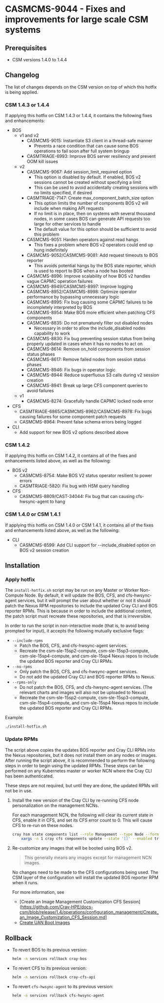 # CASMCMS-9044 - Fixes and improvements for large scale CSM systems

## Prerequisites

- CSM versions 1.4.0 to 1.4.4

## Changelog

The list of changes depends on the CSM version on top of which this hotfix is being applied.

### CSM 1.4.3 or 1.4.4

If applying this hotfix on CSM 1.4.3 or 1.4.4, it contains the following fixes and enhancements:

- BOS
  - v1 and v2
    - CASMCMS-9015: Instantiate S3 client in a thread-safe manner
      - Prevents a race condition that can cause some BOS operations to fail soon after full system bringup
    - CASMTRIAGE-6993: Improve BOS server resiliency and prevent OOM kill issues
  - v2
    - CASMCMS-9067: Add session_limit_required option
      - This option is disabled by default. If enabled, BOS v2 sessions cannot be created without specifying a limit
      - This can be used to avoid accidentally creating sessions with no limits specified, if desired
    - CASMTRIAGE-7147: Create max_component_batch_size option
      - This option limits the number of components BOS v2 will include when making API requests
      - If no limit is in place, then on systems with several thousand nodes, in some cases BOS can generate API
        requests too large for other services to handle
      - The default value for this option should be sufficient to avoid this problem
    - CASMCMS-9051: Harden operators against read hangs
      - This fixes a problem where BOS v2 operators could end up hung indefinitely
    - CASMCMS-9052/CASMCMS-9081: Add request timeouts to BOS reporter
      - This avoids potential hangs by the BOS state reporter, which is used to report to BOS when a node has booted
    - CASMCMS-8996: Improve scalability of how BOS v2 handles vague CAPMC operation failures
    - CASMCMS-8949/CASMCMS-8997: Improve logging
    - CASMCMS-8952/CASMCMS-8998: Optimize operator performance by bypassing unnecessary logic
    - CASMCMS-8995: Fix bug causing some CAPMC failures to be incompletely interpreted by BOS
    - CASMCMS-8954: Make BOS more efficient when patching CFS components
    - CASMCMS-8835: Do not prematurely filter out disabled nodes
      - Necessary in order to allow the include_disabled nodes capability to work
    - CASMCMS-8830: Fix bug preventing session status from being properly updated in cases when it has no nodes to act on
    - CASMCMS-8614: Remove on_hold components from session status phases
    - CASMCMS-8617: Remove failed nodes from session status phases
    - CASMCMS-8946: Fix bugs in operator logic
    - CASMCMS-8944: Reduce superfluous S3 calls during v2 session creation
    - CASMCMS-8941: Break up large CFS component queries to avoid failures
  - v1
    - CASMCMS-8274: Gracefully handle CAPMC locked node error
- CFS
  - CASMTRIAGE-6865/CASMCMS-8962/CASMCMS-8978: Fix bugs causing failures for some component patch requests
  - CASMCMS-8964: Prevent false schema errors being logged
- CLI
  - Add support for new BOS v2 options described above

### CSM 1.4.2

If applying this hotfix on CSM 1.4.2, it contains all of the fixes and enhancements listed above, as well as the following:

- BOS v2
  - CASMCMS-8754: Make BOS V2 status operator resilient to power errors
  - CASMTRIAGE-5820: Fix bug with HSM query handling
- CFS
  - CASMCMS-8809/CAST-34044: Fix bug that can causing cfs-hwsync-agent to hang

### CSM 1.4.0 or CSM 1.4.1

If applying this hotfix on CSM 1.4.0 or CSM 1.4.1, it contains all of the fixes and enhancements listed above, as well as the following:

- CLI
  - CASMCMS-8599: Add CLI support for --include_disabled option on BOS v2 session creation

## Installation

### Apply hotfix

The `install-hotfix.sh` script may be run on any Master or Worker Non-Compute Node.
By default, it will update the BOS, CFS, and cfs-hwsync-agent services, but it will prompt the user about whether or not it
should patch the Nexus RPM repositories to include the updated Cray CLI and BOS reporter RPMs. This is because in order to
include the additional content, the patch script must recreate these repositories, and that is irreversible.

In order to run the script in non-interactive mode (that is, to avoid being prompted for input), it accepts the following
mutually exclusive flags:

- `--include-rpms`
  - Patch the BOS, CFS, and cfs-hwsync-agent services.
  - Recreate the csm-sle-15sp2-compute, csm-sle-15sp3-compute, csm-sle-15sp4-compute, and csm-sle-15sp4 Nexus repos to include
    the updated BOS reporter and Cray CLI RPMs.
- `--no-rpms`
  - Only patch the BOS, CFS, and cfs-hwsync-agent services.
  - Do not add the updated Cray CLI and BOS reporter RPMs to Nexus.
- `--rpms-only`
  - Do not patch the BOS, CFS, and cfs-hwsync-agent services. (The relevant charts and images will also not be uploaded to Nexus)
  - Recreate the csm-sle-15sp2-compute, csm-sle-15sp3-compute, csm-sle-15sp4-compute, and csm-sle-15sp4 Nexus repos to include
    the updated BOS reporter and Cray CLI RPMs.

Example:

```bash
./install-hotfix.sh
```

### Update RPMs

The script above copies the updates BOS reporter and Cray CLI RPMs into the Nexus repositories, but it does not install
them on any nodes or images. After running the script above, it is recommended to perform the following steps in order to
begin using the updated RPMs. These steps can be performed on any Kubernetes master or worker NCN where the Cray CLI
has been authenticated.

These steps are not required, but until they are done, the updated RPMs will not be in use.

1. Install the new version of the Cray CLI by re-running CFS node personalization on the management NCNs.

    For each management NCN, the following will clear its current state in CFS, enable it in CFS, and set its CFS
    error count to 0. This will cause CFS to re-run on these nodes.

    ```bash
    cray hsm state components list --role Management --type Node --format json | jq -r '.Components | map(.ID) | join(" ")' |
        xargs -n 1 cray cfs components update --state '[]' --enabled true --error-count 0 --format json
    ```

2. Re-customize any images that will be booted using BOS v2.

    > This generally means any images except for management NCN images.

    No changes need to be made to the CFS configurations being used. The CSM layer of the configuration will install the
    updated BOS reporter RPM when it runs.

    For more information, see
    - [Create an Image Management Customization CFS Session](https://github.com/Cray-HPE/docs-csm/blob/release/1.4/operations/configuration_management/Create_an_Image_Customization_CFS_Session.md]
    - [Create UAN Boot Images](https://github.com/Cray-HPE/docs-csm/blob/release/1.4/operations/image_management/Create_UAN_Boot_Images.md)

## Rollback

- To revert BOS to its previous version:

    ```bash
    helm -n services rollback cray-bos
    ```

- To revert CFS to its previous version:

    ```bash
    helm -n services rollback cray-cfs-api
    ```

- To revert `cfs-hwsync-agent` to its previous version:

    ```bash
    helm -n services rollback cfs-hwsync-agent
    ```
